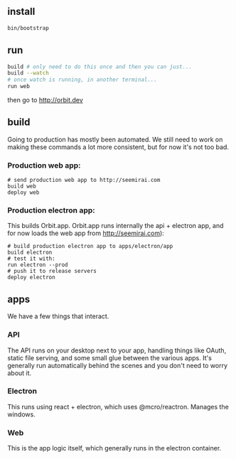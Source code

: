 ## install

```sh
bin/bootstrap
```

## run

```sh
build # only need to do this once and then you can just...
build --watch
# once watch is running, in another terminal...
run web
```

then go to http://orbit.dev

## build

Going to production has mostly been automated. We still need to work on making
these commands a lot more consistent, but for now it's not too bad.

### Production web app:

```
# send production web app to http://seemirai.com
build web
deploy web
```

### Production electron app:

This builds Orbit.app. Orbit.app runs internally the api + electron app, and for
now loads the web app from http://seemirai.com):

```
# build production electron app to apps/electron/app
build electron
# test it with:
run electron --prod
# push it to release servers
deploy electron
```

## apps

We have a few things that interact.

### API

The API runs on your desktop next to your app, handling things like OAuth,
static file serving, and some small glue between the various apps. It's
generally run automatically behind the scenes and you don't need to worry about
it.

### Electron

This runs using react + electron, which uses @mcro/reactron. Manages the
windows.

### Web

This is the app logic itself, which generally runs in the electron container.
